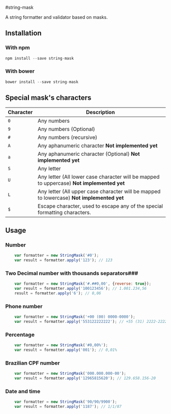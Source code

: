 #string-mask

A string formatter and validator based on masks.

## Installation ##

### With npm

```javascript
npm install --save string-mask
```

### With bower

```javascript
bower install --save string-mask
```

## Special mask's characters ##

Character | Description
--- | ---
`0` | Any numbers
`9` | Any numbers (Optional)
`#` | Any numbers (recursive)
`A` | Any aphanumeric character __Not implemented yet__
`a` | Any aphanumeric character (Optional) __Not implemented yet__
`S` | Any letter
`U` | Any letter (All lower case character will be mapped to uppercase) __Not implemented yet__
`L` | Any letter (All upper case character will be mapped to lowercase) __Not implemented yet__
`$` | Escape character, used to escape any of the special formatting characters.

## Usage ##

### Number ###

```javascript
	var formatter = new StringMask('#0');
	var result = formatter.apply('123'); // 123
```

### Two Decimal number with thousands separators###

```javascript
	var formatter = new StringMask('#.##0,00', {reverse: true});
	var result = formatter.apply('100123456'); // 1.001.234,56
	result = formatter.apply('6'); // 0,06
```

### Phone number ###

```javascript
	var formatter = new StringMask('+00 (00) 0000-0000');
	var result = formatter.apply('553122222222'); // +55 (31) 2222-2222
```

### Percentage ###

```javascript
	var formatter = new StringMask('#0,00%');
	var result = formatter.apply('001'); // 0,01%
```

### Brazilian CPF number ###

```javascript
	var formatter = new StringMask('000.000.000-00');
	var result = formatter.apply('12965815620'); // 129.658.156-20
```

### Date and time ###

```javascript
	var formatter = new StringMask('90/90/9900');
	var result = formatter.apply('1187'); // 1/1/87
```
